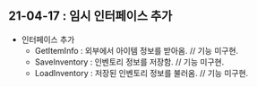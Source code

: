 ## 21-04-17 : 임시 인터페이스 추가
- 인터페이스 추가
    - GetItemInfo : 외부에서 아이템 정보를 받아옴. // 기능 미구현.
    - SaveInventory : 인벤토리 정보를 저장함. // 기능 미구현.
    - LoadInventory : 저장된 인벤토리 정보를 불러옴. // 기능 미구현.